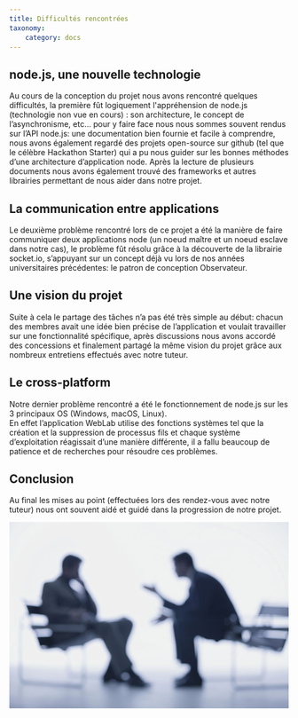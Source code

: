 ```yaml
---
title: Difficultés rencontrées
taxonomy:
    category: docs
---
```


## node.js, une nouvelle technologie
Au cours de la conception du projet nous avons rencontré quelques difficultés, la première fût logiquement l'appréhension de node.js (technologie non vue en cours) : son architecture, le concept de l’asynchronisme, etc… pour y faire face nous nous sommes souvent rendus sur l’API node.js: une documentation bien fournie et facile à comprendre, nous avons également regardé des projets open-source sur github (tel que le célèbre Hackathon Starter) qui a pu nous guider sur les bonnes méthodes d’une architecture d’application node. 
Après la lecture de plusieurs documents nous avons également trouvé des frameworks et autres librairies permettant de nous aider dans notre projet.

## La communication entre applications
Le deuxième problème rencontré lors de ce projet a été la manière de faire communiquer deux applications node (un noeud maître et un noeud esclave dans notre cas), le problème fût résolu grâce à la découverte de la librairie socket.io, s’appuyant sur un concept déjà vu lors de nos années universitaires précédentes: le patron de conception Observateur.

## Une vision du projet
Suite à cela le partage des tâches n’a pas été très simple au début: chacun des membres avait une idée bien précise de l’application et voulait travailler sur une fonctionnalité spécifique, après discussions nous avons accordé des concessions et finalement partagé la même vision du projet grâce aux nombreux entretiens effectués avec notre tuteur.

## Le cross-platform
Notre dernier problème rencontré a été le fonctionnement de node.js sur les 3 principaux OS (Windows, macOS, Linux). <br>
En effet l’application WebLab utilise des fonctions systèmes tel que la création et la suppression de processus fils et chaque système d’exploitation réagissait d’une manière différente, il a fallu beaucoup de patience et de recherches pour résoudre ces problèmes.


## Conclusion
Au final les mises au point (effectuées lors des rendez-vous avec notre tuteur) nous ont souvent aidé et guidé dans la progression de notre projet.

![](img.jpeg)